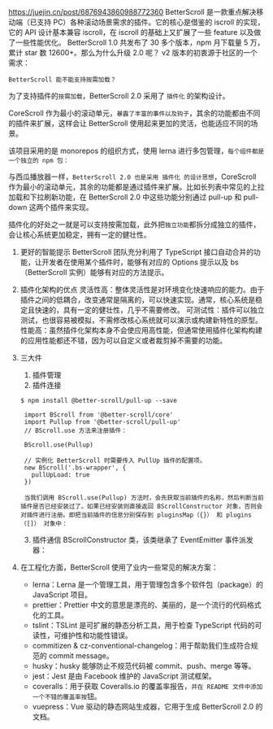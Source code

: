 https://juejin.cn/post/6876943860988772360
BetterScroll 是一款重点解决移动端（已支持 PC）各种滚动场景需求的插件。它的核心是借鉴的 iscroll 的实现，它的 API 设计基本兼容 iscroll，在 iscroll 的基础上又扩展了一些 feature 以及做了一些性能优化。
BetterScroll 1.0 共发布了 30 多个版本，npm 月下载量 5 万，累计 star 数 12600+。那么为什么升级 2.0 呢？
v2 版本的初衷源于社区的一个需求：

`BetterScroll 能不能支持按需加载？`

为了支持插件的`按需加载`，BetterScroll 2.0 采用了 `插件化` 的架构设计。

CoreScroll 作为最小的滚动单元，`暴露了丰富的事件以及钩子`，其余的功能都由不同的插件来扩展，这样会让 BetterScroll 使用起来更加的灵活，也能适应不同的场景。

该项目采用的是 monorepos 的组织方式，使用 lerna 进行多包管理，`每个组件都是一个独立的 npm 包：`

与西瓜播放器一样，`BetterScroll 2.0 也是采用 插件化 的设计思想`，CoreScroll 作为最小的滚动单元，其余的功能都是通过插件来扩展。比如长列表中常见的上拉加载和下拉刷新功能，在 BetterScroll 2.0 中这些功能分别通过 pull-up 和 pull-down 这两个插件来实现。

插件化的好处之一就是可以支持按需加载，此外把`独立功能`都拆分成独立的插件，会让核心系统更加稳定，拥有一定的健壮性。

1. 更好的智能提示
   BetterScroll 团队充分利用了 TypeScript 接口自动合并的功能，让开发者在使用某个插件时，能够有对应的 Options 提示以及 bs（BetterScroll 实例）能够有对应的方法提示。
2. 插件化架构的优点
   灵活性高：整体灵活性是对环境变化快速响应的能力。由于插件之间的低耦合，改变通常是隔离的，可以快速实现。通常，核心系统是稳定且快速的，具有一定的健壮性，几乎不需要修改。
   可测试性：插件可以独立测试，也很容易被模拟，不需修改核心系统就可以演示或构建新特性的原型。
   性能高：虽然插件化架构本身不会使应用高性能，但通常使用插件化架构构建的应用性能都还不错，因为可以自定义或者裁剪掉不需要的功能。

3. 三大件

   1. 插件管理
   2. 插件连接

   ```shell
   $ npm install @better-scroll/pull-up --save
   ```

   ```JS
    import BScroll from '@better-scroll/core'
    import Pullup from '@better-scroll/pull-up'
    // BScroll.use 方法来注册插件：

    BScroll.use(Pullup)

    // 实例化 BetterScroll 时需要传入 PullUp 插件的配置项。
    new BScroll('.bs-wrapper', {
      pullUpLoad: true
    })

    当我们调用 BScroll.use(Pullup) 方法时，会先获取当前插件的名称，然后判断当前插件是否已经安装过了。如果已经安装则直接返回 BScrollConstructor 对象，否则会对插件进行注册。即把当前插件的信息分别保存到 pluginsMap（{}） 和 plugins（[]） 对象中：
   ```

   3. 插件通信
      BScrollConstructor 类，该类继承了 EventEmitter 事件派发器：

4. 在工程化方面，BetterScroll 使用了业内一些常见的解决方案：
   - lerna：Lerna 是一个管理工具，用于管理包含多个软件包（package）的 JavaScript 项目。
   - prettier：Prettier 中文的意思是漂亮的、美丽的，是一个流行的代码格式化的工具。
   - tslint：TSLint 是可扩展的静态分析工具，用于检查 TypeScript 代码的可读性，可维护性和功能性错误。
   - commitizen & cz-conventional-changelog：用于帮助我们生成符合规范的 commit message。
   - husky：husky 能够防止不规范代码被 commit、push、merge 等等。
   - jest：Jest 是由 Facebook 维护的 JavaScript 测试框架。
   - coveralls：用于获取 Coveralls.io 的覆盖率报告，`并在 README 文件中添加一个不错的覆盖率按`钮。
   - vuepress：Vue 驱动的静态网站生成器，它用于生成 BetterScroll 2.0 的文档。
